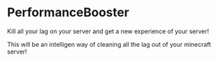 # PerformanceBooster
Kill all your lag on your server and get a new experience of your server!

This will be an intelligen way of cleaning all the lag out of your minecraft server!

